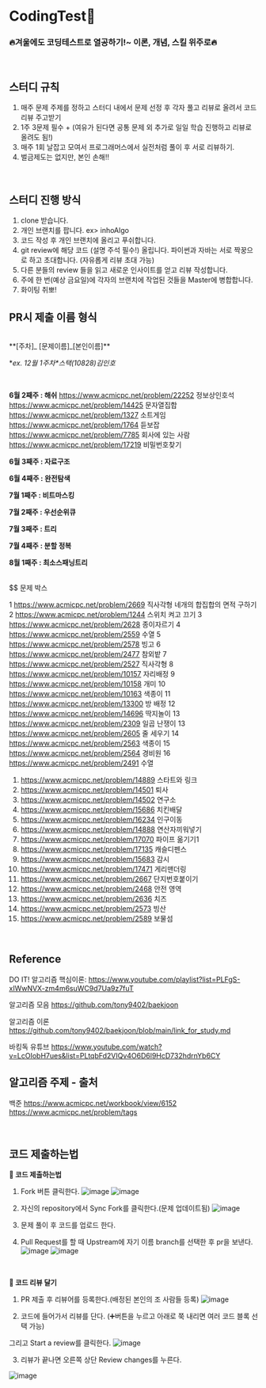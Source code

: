 # CodingTest🚀

<h3>🔥겨울에도 코딩테스트로 열공하기!~ 이론, 개념, 스킬 위주로🔥</h3>
<br>

## 스터디 규칙

1. 매주 문제 주제를 정하고 스터디 내에서 문제 선정 후 각자 풀고 리뷰로 올려서 코드리뷰 주고받기
2. 1주 3문제 필수 + (여유가 된다면 공통 문제 외 추가로 일일 학습 진행하고 리뷰로 올려도 됨!)
3. 매주 1회 날잡고 모여서 프로그래머스에서 실전처럼 풀이 후 서로 리뷰하기.
4. 벌금제도는 없지만, 본인 손해!!

<br>

## 스터디 진행 방식

1. clone 받습니다.
2. 개인 브랜치를 팝니다. ex> inhoAlgo
3. 코드 작성 후 개인 브랜치에 올리고 푸쉬합니다.
4. git review에 해당 코드 (설명 주석 필수!) 올립니다.
   파이썬과 자바는 서로 짝꿍으로 하고 초대합니다. (자유롭게 리뷰 초대 가능)
5. 다른 분들의 review 들을 읽고 새로운 인사이트를 얻고 리뷰 작성합니다.
6. 주에 한 번(예상 금요일)에 각자의 브랜치에 작업된 것들을 Master에 병합합니다.
7. 화이팅 취뽀!

## PR시 제출 이름 형식

<br> 
**[주차]_ [문제이름]_[본인이름]**

**ex. 12월 1주차*스택(10828)*김인호**

<br>

**6월 2째주 : 해쉬**
https://www.acmicpc.net/problem/22252 정보상인호석
https://www.acmicpc.net/problem/14425 문자열집합
https://www.acmicpc.net/problem/1327 소트게임
https://www.acmicpc.net/problem/1764 듣보잡
https://www.acmicpc.net/problem/7785 회사에 있는 사람
https://www.acmicpc.net/problem/17219 비밀번호찾기

**6월 3째주 : 자료구조**

**6월 4째주 : 완전탐색**

**7월 1째주 : 비트마스킹**

**7월 2째주 : 우선순위큐**

**7월 3째주 : 트리**

**7월 4째주 : 분할 정복**

**8월 1째주 : 최소스패닝트리**

<br>
$$ 문제 박스

1 https://www.acmicpc.net/problem/2669 직사각형 네개의 합집합의 면적 구하기
2 https://www.acmicpc.net/problem/1244 스위치 켜고 끄기
3 https://www.acmicpc.net/problem/2628 종이자르기
4 https://www.acmicpc.net/problem/2559 수열
5 https://www.acmicpc.net/problem/2578 빙고
6 https://www.acmicpc.net/problem/2477 참외밭
7 https://www.acmicpc.net/problem/2527 직사각형
8 https://www.acmicpc.net/problem/10157 자리배정
9 https://www.acmicpc.net/problem/10158 개미
10 https://www.acmicpc.net/problem/10163 색종이
11 https://www.acmicpc.net/problem/13300 방 배정
12 https://www.acmicpc.net/problem/14696 딱지놀이
13 https://www.acmicpc.net/problem/2309 일곱 난쟁이
13 https://www.acmicpc.net/problem/2605 줄 세우기
14 https://www.acmicpc.net/problem/2563 색종이
15 https://www.acmicpc.net/problem/2564 경비원
16 https://www.acmicpc.net/problem/2491 수열

1. https://www.acmicpc.net/problem/14889 스타트와 링크
2. https://www.acmicpc.net/problem/14501 퇴사
3. https://www.acmicpc.net/problem/14502 연구소
4. https://www.acmicpc.net/problem/15686 치킨배달
5. https://www.acmicpc.net/problem/16234 인구이동
6. https://www.acmicpc.net/problem/14888 연산자끼워넣기
7. https://www.acmicpc.net/problem/17070 파이프 옮기기1
8. https://www.acmicpc.net/problem/17135 캐슬디펜스
9. https://www.acmicpc.net/problem/15683 감시
10. https://www.acmicpc.net/problem/17471 게리맨더링
11. https://www.acmicpc.net/problem/2667 단지번호붙이기
12. https://www.acmicpc.net/problem/2468 안전 영역
13. https://www.acmicpc.net/problem/2636 치즈
14. https://www.acmicpc.net/problem/2573 빙산
15. https://www.acmicpc.net/problem/2589 보물섬

<br>

## Reference

DO IT! 알고리즘 핵심이론: https://www.youtube.com/playlist?list=PLFgS-xIWwNVX-zm4m6suWC9d7Ua9z7fuT

알고리즘 모음 https://github.com/tony9402/baekjoon

알고리즘 이론 https://github.com/tony9402/baekjoon/blob/main/link_for_study.md

바킹독 유튜브 https://www.youtube.com/watch?v=LcOIobH7ues&list=PLtqbFd2VIQv4O6D6l9HcD732hdrnYb6CY

## 알고리즘 주제 - 출처

백준 https://www.acmicpc.net/workbook/view/6152
https://www.acmicpc.net/problem/tags

<br>

## 코드 제출하는법

**💬 코드 제출하는법**

1. Fork 버튼 클릭한다.
   ![image](https://github.com/Int-TRUE/Java-CodingTest/assets/87708291/630d7129-0114-42a1-a969-318c66ea3fc3)
   ![image](https://github.com/Int-TRUE/Java-CodingTest/assets/87708291/424e933d-7616-4e5d-b066-114a08564e55)

2. 자신의 repository에서 Sync Fork를 클릭한다.(문제 업데이트됨)
   ![image](https://github.com/Int-TRUE/Java-CodingTest/assets/87708291/a05cafa6-1b25-4259-aba6-6d4bec919b36)

3. 문제 풀이 후 코드를 업로드 한다.

4. Pull Request를 할 때 Upstream에 자기 이름 branch를 선택한 후 pr을 보낸다.
   ![image](https://github.com/Int-TRUE/Java-CodingTest/assets/87708291/592ebfac-7bfc-4be7-b5ac-2cc6120291d7)
   ![image](https://github.com/Int-TRUE/Java-CodingTest/assets/87708291/6a40994e-6fc8-4e53-b43d-413e1a69506b)

<br>

**💬 코드 리뷰 달기**

1. PR 제출 후 리뷰어를 등록한다.(배정된 본인의 조 사람들 등록)
   ![image](https://github.com/Int-TRUE/Java-CodingTest/assets/87708291/401eb294-9a77-48ae-9f97-070ae90d233f)

2. 코드에 들어가서 리뷰를 단다. (➕버튼을 누르고 아래로 쭉 내리면 여러 코드 블록 선택 가능)

그리고 Start a review를 클릭한다.
![image](https://github.com/Int-TRUE/Java-CodingTest/assets/87708291/a43b9a85-c54b-4acf-8fa3-5eee4c8e92e7)

3. 리뷰가 끝나면 오른쪽 상단 Review changes를 누른다.

![image](https://github.com/Int-TRUE/Java-CodingTest/assets/87708291/a524418d-5654-417e-a39d-4cf73a14b56d)
